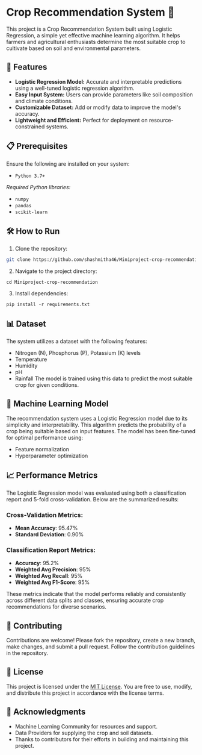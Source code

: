 # Crop Recommendation System 🌾
This project is a Crop Recommendation System built using Logistic Regression, a simple yet effective machine learning algorithm. It helps farmers and agricultural enthusiasts determine the most suitable crop to cultivate based on soil and environmental parameters.

## 🚀 Features
- **Logistic Regression Model:** Accurate and interpretable predictions using a well-tuned logistic regression algorithm.
- **Easy Input System:** Users can provide parameters like soil composition and climate conditions.
- **Customizable Dataset:** Add or modify data to improve the model's accuracy.
- **Lightweight and Efficient:** Perfect for deployment on resource-constrained systems.

## 📋 Prerequisites
Ensure the following are installed on your system:
- `Python 3.7+`
  
*Required Python libraries:*
- `numpy`
- `pandas`
- `scikit-learn`

## 🛠️ How to Run
1. Clone the repository:
``` bash
git clone https://github.com/shashmitha46/Miniproject-crop-recommendation.git
```
2. Navigate to the project directory:
```
cd Miniproject-crop-recommendation
```
3. Install dependencies:
```
pip install -r requirements.txt
```

## 📊 Dataset
The system utilizes a dataset with the following features:

- Nitrogen (N), Phosphorus (P), Potassium (K) levels
- Temperature
- Humidity
- pH
- Rainfall
The model is trained using this data to predict the most suitable crop for given conditions.

## 🤖 Machine Learning Model
The recommendation system uses a Logistic Regression model due to its simplicity and interpretability. This algorithm predicts the probability of a crop being suitable based on input features. The model has been fine-tuned for optimal performance using:

- Feature normalization
- Hyperparameter optimization

## 📈 Performance Metrics

The Logistic Regression model was evaluated using both a classification report and 5-fold cross-validation. Below are the summarized results:

### Cross-Validation Metrics:
- **Mean Accuracy**: 95.47%
- **Standard Deviation**: 0.90%

### Classification Report Metrics:
- **Accuracy**: 95.2%
- **Weighted Avg Precision**: 95%
- **Weighted Avg Recall**: 95%
- **Weighted Avg F1-Score**: 95%

These metrics indicate that the model performs reliably and consistently across different data splits and classes, ensuring accurate crop recommendations for diverse scenarios.

## 🤝 Contributing
Contributions are welcome! Please fork the repository, create a new branch, make changes, and submit a pull request. Follow the contribution guidelines in the repository.

## 📝 License
This project is licensed under the [MIT License](LICENSE). You are free to use, modify, and distribute this project in accordance with the license terms.

## 🙌 Acknowledgments
- Machine Learning Community for resources and support.
- Data Providers for supplying the crop and soil datasets.
- Thanks to contributors for their efforts in building and maintaining this project.

